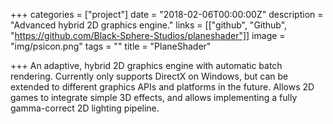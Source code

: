 +++
categories = ["project"]
date = "2018-02-06T00:00:00Z"
description = "Advanced hybrid 2D graphics engine."
links = [["github", "Github", "https://github.com/Black-Sphere-Studios/planeshader"]]
image = "img/psicon.png"
tags = ""
title = "PlaneShader"

+++
An adaptive, hybrid 2D graphics engine with automatic batch rendering. Currently only supports DirectX on Windows, but can be extended to different graphics APIs and platforms in the future. Allows 2D games to integrate simple 3D effects, and allows implementing a fully gamma-correct 2D lighting pipeline.